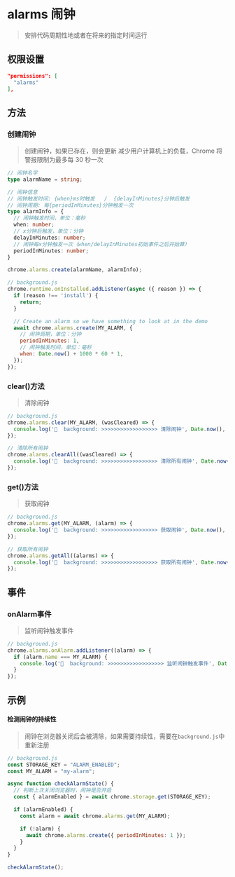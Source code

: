 
# alarms 闹钟
> 安排代码周期性地或者在将来的指定时间运行

## 权限设置

```json
"permissions": [
  "alarms"
],
```

## 方法
### 创建闹钟
> 创建闹钟，如果已存在，则会更新
> 减少用户计算机上的负载，Chrome 将警报限制为最多每 30 秒一次

```ts
// 闹钟名字
type alarmName = string;

// 闹钟信息
// 闹钟触发时间: {when}ms时触发   /  {delayInMinutes}分钟后触发
// 闹钟周期: 每{periodInMinutes}分钟触发一次
type alarmInfo = {
  // 闹钟触发时间，单位：毫秒
  when: number;
  // x分钟后触发，单位：分钟
  delayInMinutes: number;
  // 闹钟每x分钟触发一次（when/delayInMinutes初始事件之后开始算）
  periodInMinutes: number;
}

chrome.alarms.create(alarmName, alarmInfo);
```

```js
// background.js
chrome.runtime.onInstalled.addListener(async ({ reason }) => {
  if (reason !== 'install') {
    return;
  }

  // Create an alarm so we have something to look at in the demo
  await chrome.alarms.create(MY_ALARM, {
    // 闹钟周期，单位：分钟
    periodInMinutes: 1,
    // 闹钟触发时间，单位：毫秒
    when: Date.now() + 1000 * 60 * 1,
  });
});
```


### clear()方法
> 清除闹钟

```js
// background.js
chrome.alarms.clear(MY_ALARM, (wasCleared) => {
  console.log('🍄  background: >>>>>>>>>>>>>>>>>> 清除闹钟', Date.now(), wasCleared);
});

// 清除所有闹钟
chrome.alarms.clearAll((wasCleared) => {
  console.log('🍄  background: >>>>>>>>>>>>>>>>>> 清除所有闹钟', Date.now(), wasCleared);
});
```

### get()方法
> 获取闹钟

```js
// background.js
chrome.alarms.get(MY_ALARM, (alarm) => {
  console.log('🍄  background: >>>>>>>>>>>>>>>>>> 获取闹钟', Date.now(), alarm);
});

// 获取所有闹钟
chrome.alarms.getAll((alarms) => {
  console.log('🍄  background: >>>>>>>>>>>>>>>>>> 获取所有闹钟', Date.now(), alarms);
});
```


## 事件
###  onAlarm事件
> 监听闹钟触发事件

```js
// background.js
chrome.alarms.onAlarm.addListener((alarm) => {
  if (alarm.name === MY_ALARM) {
    console.log('🍄  background: >>>>>>>>>>>>>>>>>> 监听闹钟触发事件', Date.now(), alarm);
  }
});
```


## 示例

#### 检测闹钟的持续性
> 闹钟在浏览器关闭后会被清除，如果需要持续性，需要在`background.js`中重新注册

```js
// background.js
const STORAGE_KEY = "ALARM_ENABLED";
const MY_ALARM = "my-alarm";

async function checkAlarmState() {
  // 判断上次关闭浏览器时，闹钟是否开启
  const { alarmEnabled } = await chrome.storage.get(STORAGE_KEY);

  if (alarmEnabled) {
    const alarm = await chrome.alarms.get(MY_ALARM);

    if (!alarm) {
      await chrome.alarms.create({ periodInMinutes: 1 });
    }
  }
}

checkAlarmState();
```
